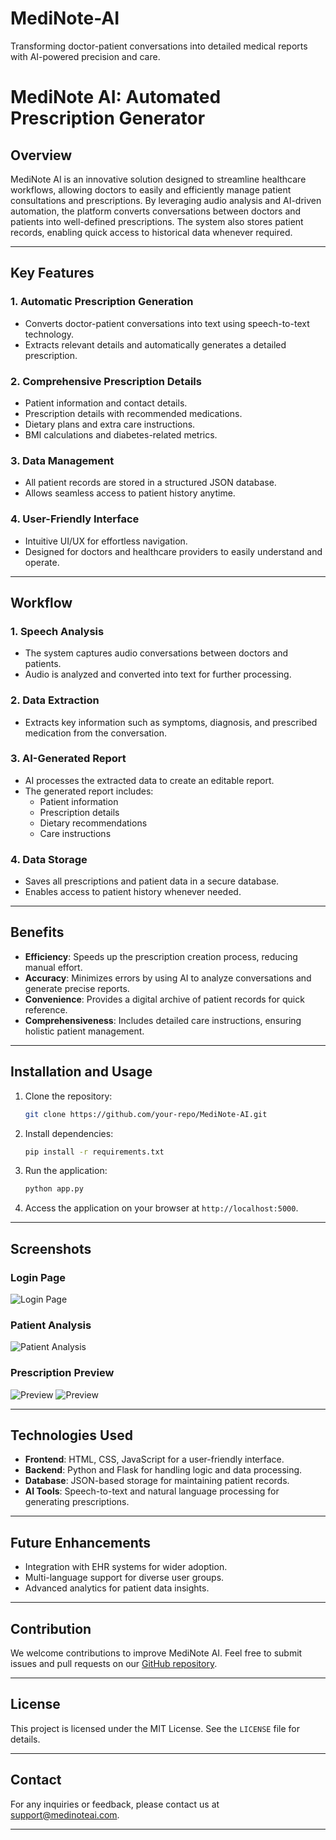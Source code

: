 # MediNote-AI
Transforming doctor-patient conversations into detailed medical reports with AI-powered precision and care.
# MediNote AI: Automated Prescription Generator

## Overview
MediNote AI is an innovative solution designed to streamline healthcare workflows, allowing doctors to easily and efficiently manage patient consultations and prescriptions. By leveraging audio analysis and AI-driven automation, the platform converts conversations between doctors and patients into well-defined prescriptions. The system also stores patient records, enabling quick access to historical data whenever required.

---

## Key Features

### 1. **Automatic Prescription Generation**
- Converts doctor-patient conversations into text using speech-to-text technology.
- Extracts relevant details and automatically generates a detailed prescription.

### 2. **Comprehensive Prescription Details**
- Patient information and contact details.
- Prescription details with recommended medications.
- Dietary plans and extra care instructions.
- BMI calculations and diabetes-related metrics.

### 3. **Data Management**
- All patient records are stored in a structured JSON database.
- Allows seamless access to patient history anytime.

### 4. **User-Friendly Interface**
- Intuitive UI/UX for effortless navigation.
- Designed for doctors and healthcare providers to easily understand and operate.

---

## Workflow

### 1. **Speech Analysis**
- The system captures audio conversations between doctors and patients.
- Audio is analyzed and converted into text for further processing.

### 2. **Data Extraction**
- Extracts key information such as symptoms, diagnosis, and prescribed medication from the conversation.

### 3. **AI-Generated Report**
- AI processes the extracted data to create an editable report.
- The generated report includes:
  - Patient information
  - Prescription details
  - Dietary recommendations
  - Care instructions

### 4. **Data Storage**
- Saves all prescriptions and patient data in a secure database.
- Enables access to patient history whenever needed.

---

## Benefits
- **Efficiency**: Speeds up the prescription creation process, reducing manual effort.
- **Accuracy**: Minimizes errors by using AI to analyze conversations and generate precise reports.
- **Convenience**: Provides a digital archive of patient records for quick reference.
- **Comprehensiveness**: Includes detailed care instructions, ensuring holistic patient management.

---

## Installation and Usage
1. Clone the repository:  
   ```bash
   git clone https://github.com/your-repo/MediNote-AI.git
   ```

2. Install dependencies:  
   ```bash
   pip install -r requirements.txt
   ```

3. Run the application:  
   ```bash
   python app.py
   ```

4. Access the application on your browser at `http://localhost:5000`.

---

## Screenshots
### Login Page
![Login Page]("static/images/images/Sign_"Up.png)

### Patient Analysis
![Patient Analysis]("/images/analyse.png")

### Prescription Preview
![Preview]("/images/Prescrption-1.png")
![Preview]("/images/Prescription-2.png")


---

## Technologies Used
- **Frontend**: HTML, CSS, JavaScript for a user-friendly interface.
- **Backend**: Python and Flask for handling logic and data processing.
- **Database**: JSON-based storage for maintaining patient records.
- **AI Tools**: Speech-to-text and natural language processing for generating prescriptions.

---

## Future Enhancements
- Integration with EHR systems for wider adoption.
- Multi-language support for diverse user groups.
- Advanced analytics for patient data insights.

---

## Contribution
We welcome contributions to improve MediNote AI. Feel free to submit issues and pull requests on our [GitHub repository](https://github.com/your-repo/MediNote-AI).

---

## License
This project is licensed under the MIT License. See the `LICENSE` file for details.

---

## Contact
For any inquiries or feedback, please contact us at [support@medinoteai.com](mailto:support@medinoteai.com).

---


